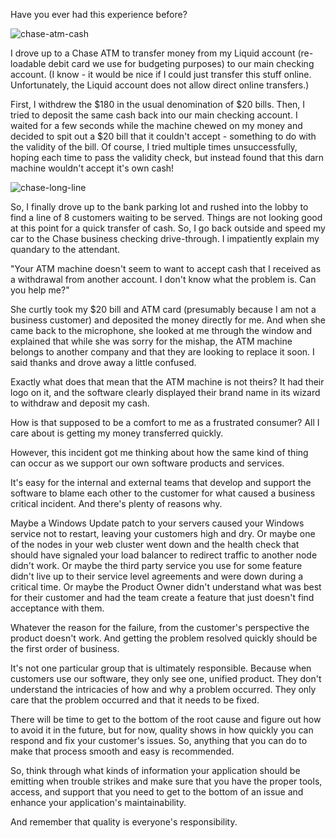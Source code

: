 Have you ever had this experience before?

![chase-atm-cash](https://cloud.githubusercontent.com/assets/177508/8562746/7196f316-24fb-11e5-9b6b-bdba0a194714.jpg)

I drove up to a Chase ATM to transfer money from my Liquid account (re-loadable debit card we use for budgeting purposes) to our main checking account.  (I know - it would be nice if I could just transfer this stuff online.  Unfortunately, the Liquid account does not allow direct online transfers.)  

First, I withdrew the $180 in the usual denomination of $20 bills.  Then, I tried to deposit the same cash back into our main checking account.  I waited for a few seconds while the machine chewed on my money and decided to spit out a $20 bill that it couldn't accept - something to do with the validity of the bill.  Of course, I tried multiple times unsuccessfully, hoping each time to pass the validity check, but instead found that this darn machine wouldn't accept it's own cash!

![chase-long-line](https://cloud.githubusercontent.com/assets/177508/8562771/ee50f866-24fb-11e5-816d-d44ceafdf508.jpg)

So, I finally drove up to the bank parking lot and rushed into the lobby to find a line of 8 customers waiting to be served.  Things are not looking good at this point for a quick transfer of cash.  So, I go back outside and speed my car to the Chase business checking drive-through.  I impatiently explain my quandary to the attendant.

"Your ATM machine doesn't seem to want to accept cash that I received as a withdrawal from another account.  I don't know what the problem is.  Can you help me?"

She curtly took my $20 bill and ATM card (presumably because I am not a business customer) and deposited the money directly for me.  And when she came back to the microphone, she looked at me through the window and explained that while she was sorry for the mishap, the ATM machine belongs to another company and that they are looking to replace it soon. I said thanks and drove away a little confused.  

Exactly what does that mean that the ATM machine is not theirs?  It had their logo on it, and the software clearly displayed their brand name in its wizard to withdraw and deposit my cash.  

How is that supposed to be a comfort to me as a frustrated consumer?  All I care about is getting my money transferred quickly.

However, this incident got me thinking about how the same kind of thing can occur as we support our own software products and services.  

It's easy for the internal and external teams that develop and support the software to blame each other to the customer for what caused a business critical incident.  And there's plenty of reasons why.

Maybe a Windows Update patch to your servers caused your Windows service not to restart, leaving your customers high and dry.  Or maybe one of the nodes in your web cluster went down and the health check that should have signaled your load balancer to redirect traffic to another node didn't work.  Or maybe the third party service you use for some feature didn't live up to their service level agreements and were down during a critical time.  Or maybe the Product Owner didn't understand what was best for their customer and had the team create a feature that just doesn't find acceptance with them.

Whatever the reason for the failure, from the customer's perspective the product doesn't work.  And getting the problem resolved quickly should be the first order of business.  

It's not one particular group that is ultimately responsible.  Because when customers use our software, they only see one, unified product.  They don't understand the intricacies of how and why a problem occurred.  They only care that the problem occurred and that it needs to be fixed.

There will be time to get to the bottom of the root cause and figure out how to avoid it in the future, but for now, quality shows in how quickly you can respond and fix your customer's issues.  So, anything that you can do to make that process smooth and easy is recommended.  

So, think through what kinds of information your application should be emitting when trouble strikes and make sure that you have the proper tools, access, and support that you need to get to the bottom of an issue and enhance your application's maintainability.

And remember that quality is everyone's responsibility.